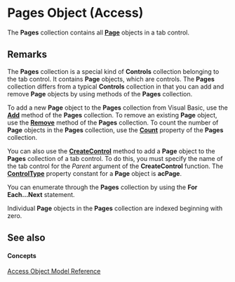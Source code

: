 
# Pages Object (Access)

The  **Pages** collection contains all **[Page](6351b0ea-bd07-5ee6-ea20-0d410e09d939.md)** objects in a tab control.


## Remarks

The  **Pages** collection is a special kind of **Controls** collection belonging to the tab control. It contains **Page** objects, which are controls. The **Pages** collection differs from a typical **Controls** collection in that you can add and remove **Page** objects by using methods of the **Pages** collection.

To add a new  **Page** object to the **Pages** collection from Visual Basic, use the **[Add](f7235fb2-d775-85ea-7c50-62fa3f663d32.md)** method of the **Pages** collection. To remove an existing **Page** object, use the **[Remove](24dff544-d544-2be5-6506-66d3f1ab3a0f.md)** method of the **Pages** collection. To count the number of **Page** objects in the **Pages** collection, use the **[Count](6bf4c0b5-5ee5-a02e-ada8-4d9771287a82.md)** property of the **Pages** collection.

You can also use the  **[CreateControl](f5b1689c-62c4-163d-c659-607cee7572f6.md)** method to add a **Page** object to the **Pages** collection of a tab control. To do this, you must specify the name of the tab control for the _Parent_ argument of the **CreateControl** function. The **[ControlType](dec0d7dd-f0e1-a8d7-f026-9ff128481d2a.md)** property constant for a **Page** object is **acPage**.

You can enumerate through the  **Pages** collection by using the **For Each...Next** statement.

Individual  **Page** objects in the **Pages** collection are indexed beginning with zero.


## See also


#### Concepts


[Access Object Model Reference](2de134a4-6c5c-d2a3-8377-f4dd973ba650.md)
